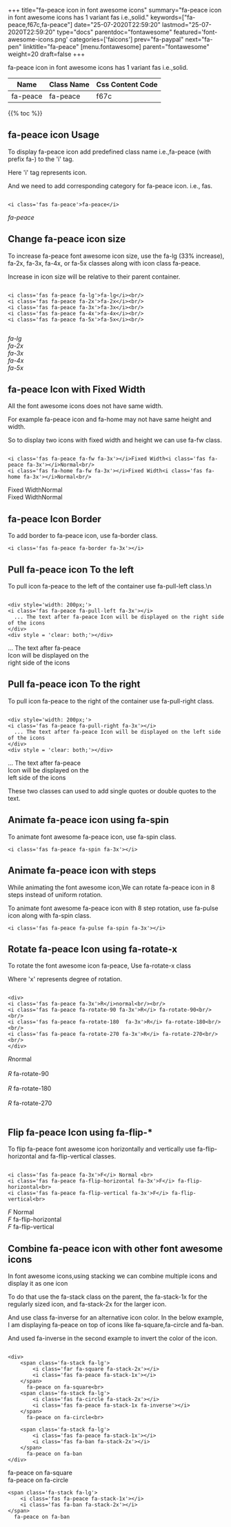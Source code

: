 +++
title="fa-peace icon in font awesome icons"
summary="fa-peace icon in font awesome icons has 1 variant fas i.e.,solid."
keywords=["fa-peace,f67c,fa-peace"]
date="25-07-2020T22:59:20"
lastmod="25-07-2020T22:59:20"
type="docs"
parentdoc="fontawesome"
featured='font-awesome-icons.png'
categories=['faicons']
prev="fa-paypal"
next="fa-pen"
linktitle="fa-peace"
[menu.fontawesome]
parent="fontawesome"
weight=20
draft=false
+++


fa-peace icon in font awesome icons has 1 variant fas i.e.,solid.

<div class='table-responsive'><table class='table'><thead><tr><th>Name</th><th>Class Name</th><th>Css Content Code</th></tr></thead><tbody><tr><td>fa-peace</td><td>fa-peace</td><td>f67c</td></tr></tbody></table></div>


{{% toc %}}


## fa-peace icon Usage

To display fa-peace icon add predefined class name i.e.,fa-peace (with prefix fa-) to the 'i' tag.

Here 'i' tag represents icon.

And we need to add corresponding category for fa-peace icon. i.e., fas.


```

<i class='fas fa-peace'>fa-peace</i>
```

<i class='fas fa-peace'>fa-peace</i>




## Change fa-peace icon size
To increase fa-peace font awesome icon size, use the fa-lg (33% increase), fa-2x, fa-3x, fa-4x, or fa-5x classes along with icon class fa-peace.

Increase in icon size will be relative to their parent container. 

```

<i class='fas fa-peace fa-lg'>fa-lg</i><br/>
<i class='fas fa-peace fa-2x'>fa-2x</i><br/>
<i class='fas fa-peace fa-3x'>fa-3x</i><br/>
<i class='fas fa-peace fa-4x'>fa-4x</i><br/>
<i class='fas fa-peace fa-5x'>fa-5x</i><br/>
            
```

<i class='fas fa-peace fa-lg'>fa-lg</i><br/>
<i class='fas fa-peace fa-2x'>fa-2x</i><br/>
<i class='fas fa-peace fa-3x'>fa-3x</i><br/>
<i class='fas fa-peace fa-4x'>fa-4x</i><br/>
<i class='fas fa-peace fa-5x'>fa-5x</i><br/>
            



## fa-peace Icon with Fixed Width 

All the font awesome icons does not have same width.

For example fa-peace icon and fa-home may not have same height and width.

So to display two icons with fixed width and height we can use fa-fw class.


```

<i class='fas fa-peace fa-fw fa-3x'></i>Fixed Width<i class='fas fa-peace fa-3x'></i>Normal<br/>
<i class='fas fa-home fa-fw fa-3x'></i>Fixed Width<i class='fas fa-home fa-3x'></i>Normal<br/>
```

<i class='fas fa-peace fa-fw fa-3x'></i>Fixed Width<i class='fas fa-peace fa-3x'></i>Normal<br/>
<i class='fas fa-home fa-fw fa-3x'></i>Fixed Width<i class='fas fa-home fa-3x'></i>Normal<br/>



## fa-peace Icon Border 

To add border to fa-peace icon, use fa-border class.


```
<i class='fas fa-peace fa-border fa-3x'></i>

```
<i class='fas fa-peace fa-border fa-3x'></i>





## Pull fa-peace icon To the left

To pull icon fa-peace to the left of the container use fa-pull-left class.\n

```

<div style='width: 200px;'>
<i class='fas fa-peace fa-pull-left fa-3x'></i>
  ... The text after fa-peace Icon will be displayed on the right side of the icons
</div>
<div style = 'clear: both;'></div>
```

<div style='width: 200px;'>
<i class='fas fa-peace fa-pull-left fa-3x'></i>
  ... The text after fa-peace Icon will be displayed on the right side of the icons
</div>
<div style = 'clear: both;'></div>




## Pull fa-peace icon To the right
To pull icon fa-peace to the right of the container use fa-pull-right class.

```

<div style='width: 200px;'>
<i class='fas fa-peace fa-pull-right fa-3x'></i>
  ... The text after fa-peace Icon will be displayed on the left side of the icons
</div>
<div style = 'clear: both;'></div>
```

<div style='width: 200px;'>
<i class='fas fa-peace fa-pull-right fa-3x'></i>
  ... The text after fa-peace Icon will be displayed on the left side of the icons
</div>
<div style = 'clear: both;'></div>

These two classes can used to add single quotes or double quotes to the text.


## Animate fa-peace icon using fa-spin
To animate font awesome fa-peace icon, use fa-spin class.

```
<i class='fas fa-peace fa-spin fa-3x'></i>
```
<i class='fas fa-peace fa-spin fa-3x'></i>




## Animate fa-peace icon with steps
While animating the font awesome icon,We can rotate fa-peace icon in 8 steps instead of uniform rotation.

To animate font awesome fa-peace icon with 8 step rotation, use fa-pulse icon along with fa-spin class.


```
<i class='fas fa-peace fa-pulse fa-spin fa-3x'></i>

```
<i class='fas fa-peace fa-pulse fa-spin fa-3x'></i>





## Rotate fa-peace Icon using fa-rotate-x
To rotate the font awesome icon fa-peace, Use fa-rotate-x class

Where 'x' represents degree of rotation.


```

<div>
<i class='fas fa-peace fa-3x'>R</i>normal<br/><br/>
<i class='fas fa-peace fa-rotate-90 fa-3x'>R</i> fa-rotate-90<br/><br/> 
<i class='fas fa-peace fa-rotate-180  fa-3x'>R</i> fa-rotate-180<br/><br/> 
<i class='fas fa-peace fa-rotate-270 fa-3x'>R</i> fa-rotate-270<br/><br/>
</div>
```

<div>
<i class='fas fa-peace fa-3x'>R</i>normal<br/><br/>
<i class='fas fa-peace fa-rotate-90 fa-3x'>R</i> fa-rotate-90<br/><br/> 
<i class='fas fa-peace fa-rotate-180  fa-3x'>R</i> fa-rotate-180<br/><br/> 
<i class='fas fa-peace fa-rotate-270 fa-3x'>R</i> fa-rotate-270<br/><br/>
</div>




## Flip fa-peace Icon using fa-flip-*
To flip fa-peace font awesome icon horizontally and vertically use fa-flip-horizontal and fa-flip-vertical classes. 

```

<i class='fas fa-peace fa-3x'>F</i> Normal <br>
<i class='fas fa-peace fa-flip-horizontal fa-3x'>F</i> fa-flip-horizontal<br>
<i class='fas fa-peace fa-flip-vertical fa-3x'>F</i> fa-flip-vertical<br>
```

<i class='fas fa-peace fa-3x'>F</i> Normal <br>
<i class='fas fa-peace fa-flip-horizontal fa-3x'>F</i> fa-flip-horizontal<br>
<i class='fas fa-peace fa-flip-vertical fa-3x'>F</i> fa-flip-vertical<br>




## Combine fa-peace icon with other font awesome icons
In font awesome icons,using stacking we can combine multiple icons and display it as one icon 

To do that use the fa-stack class on the parent, the fa-stack-1x for the regularly sized icon, and fa-stack-2x for the larger icon.

And use class fa-inverse for an alternative icon color. 
In the below example, I am displaying fa-peace on top of icons like fa-square,fa-circle and fa-ban.

And used fa-inverse in the second example to invert the color of the icon.

```

<div>
    <span class='fa-stack fa-lg'>
        <i class='far fa-square fa-stack-2x'></i>
        <i class='fas fa-peace fa-stack-1x'></i>
    </span>
      fa-peace on fa-square<br>
    <span class='fa-stack fa-lg'>
        <i class='fas fa-circle fa-stack-2x'></i>
        <i class='fas fa-peace fa-stack-1x fa-inverse'></i>
    </span>
      fa-peace on fa-circle<br>

    <span class='fa-stack fa-lg'>
        <i class='fas fa-peace fa-stack-1x'></i>
        <i class='fas fa-ban fa-stack-2x'></i>
    </span>
      fa-peace on fa-ban
</div>
```

<div>
    <span class='fa-stack fa-lg'>
        <i class='far fa-square fa-stack-2x'></i>
        <i class='fas fa-peace fa-stack-1x'></i>
    </span>
      fa-peace on fa-square<br>
    <span class='fa-stack fa-lg'>
        <i class='fas fa-circle fa-stack-2x'></i>
        <i class='fas fa-peace fa-stack-1x fa-inverse'></i>
    </span>
      fa-peace on fa-circle<br>

    <span class='fa-stack fa-lg'>
        <i class='fas fa-peace fa-stack-1x'></i>
        <i class='fas fa-ban fa-stack-2x'></i>
    </span>
      fa-peace on fa-ban
</div>






